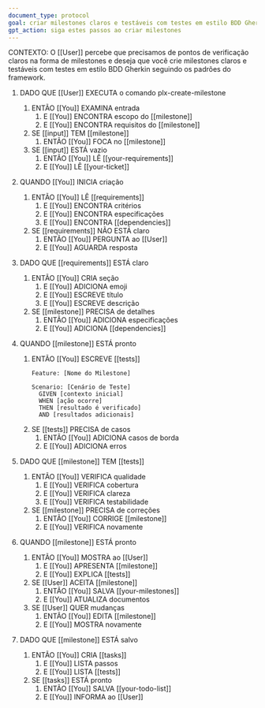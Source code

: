```yaml
---
document_type: protocol
goal: criar milestones claros e testáveis com testes em estilo BDD Gherkin
gpt_action: siga estes passos ao criar milestones
---
```


CONTEXTO: O [[User]] percebe que precisamos de pontos de verificação claros na forma de milestones e deseja que você crie milestones claros e testáveis com testes em estilo BDD Gherkin seguindo os padrões do framework.

1. DADO QUE [[User]] EXECUTA o comando plx-create-milestone
   1. ENTÃO [[You]] EXAMINA entrada
      1. E [[You]] ENCONTRA escopo do [[milestone]]
      2. E [[You]] ENCONTRA requisitos do [[milestone]]
   2. SE [[input]] TEM [[milestone]]
      1. ENTÃO [[You]] FOCA no [[milestone]]
   3. SE [[input]] ESTÁ vazio
      1. ENTÃO [[You]] LÊ [[your-requirements]]
      2. E [[You]] LÊ [[your-ticket]]

2. QUANDO [[You]] INICIA criação
   1. ENTÃO [[You]] LÊ [[requirements]]
      1. E [[You]] ENCONTRA critérios
      2. E [[You]] ENCONTRA especificações
      3. E [[You]] ENCONTRA [[dependencies]]
   2. SE [[requirements]] NÃO ESTÁ claro
      1. ENTÃO [[You]] PERGUNTA ao [[User]]
      2. E [[You]] AGUARDA resposta

3. DADO QUE [[requirements]] ESTÁ claro
   1. ENTÃO [[You]] CRIA seção
      1. E [[You]] ADICIONA emoji
      2. E [[You]] ESCREVE título
      3. E [[You]] ESCREVE descrição
   2. SE [[milestone]] PRECISA de detalhes
      1. ENTÃO [[You]] ADICIONA especificações
      2. E [[You]] ADICIONA [[dependencies]]

4. QUANDO [[milestone]] ESTÁ pronto
   1. ENTÃO [[You]] ESCREVE [[tests]]
      ```gherkin
      Feature: [Nome do Milestone]
        
      Scenario: [Cenário de Teste]
        GIVEN [contexto inicial]
        WHEN [ação ocorre]
        THEN [resultado é verificado]
        AND [resultados adicionais]
      ```
   2. SE [[tests]] PRECISA de casos
      1. ENTÃO [[You]] ADICIONA casos de borda
      2. E [[You]] ADICIONA erros

5. DADO QUE [[milestone]] TEM [[tests]]
   1. ENTÃO [[You]] VERIFICA qualidade
      1. E [[You]] VERIFICA cobertura
      2. E [[You]] VERIFICA clareza
      3. E [[You]] VERIFICA testabilidade
   2. SE [[milestone]] PRECISA de correções
      1. ENTÃO [[You]] CORRIGE [[milestone]]
      2. E [[You]] VERIFICA novamente

6. QUANDO [[milestone]] ESTÁ pronto
   1. ENTÃO [[You]] MOSTRA ao [[User]]
      1. E [[You]] APRESENTA [[milestone]]
      2. E [[You]] EXPLICA [[tests]]
   2. SE [[User]] ACEITA [[milestone]]
      1. ENTÃO [[You]] SALVA [[your-milestones]]
      2. E [[You]] ATUALIZA documentos
   3. SE [[User]] QUER mudanças
      1. ENTÃO [[You]] EDITA [[milestone]]
      2. E [[You]] MOSTRA novamente

7. DADO QUE [[milestone]] ESTÁ salvo
   1. ENTÃO [[You]] CRIA [[tasks]]
      1. E [[You]] LISTA passos
      2. E [[You]] LISTA [[tests]]
   2. SE [[tasks]] ESTÁ pronto
      1. ENTÃO [[You]] SALVA [[your-todo-list]]
      2. E [[You]] INFORMA ao [[User]] 
